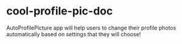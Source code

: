 # cool-profile-pic-doc
AutoProfilePicture app will help users to change their profile photos automatically based on settings that they will choose!
